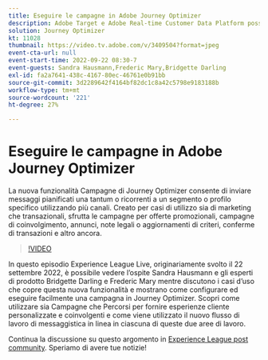 ```yaml
---
title: Eseguire le campagne in Adobe Journey Optimizer
description: Adobe Target e Adobe Real-time Customer Data Platform possono essere integrati per fornire un’esperienza del cliente più personalizzata. In questo evento in diretta streaming, scopri come l’integrazione di queste due piattaforme può aiutare le aziende a raccogliere dati in tempo reale e quindi a creare e testare esperienze mirate. Guarda il processo end-to-end di questa potente funzionalità in una dimostrazione live.
solution: Journey Optimizer
kt: 11028
thumbnail: https://video.tv.adobe.com/v/3409504?format=jpeg
event-cta-url: null
event-start-time: 2022-09-22 08:30-7
event-guests: Sandra Hausmann,Frederic Mary,Bridgette Darling
exl-id: fa2a7641-438c-4167-80ec-46761e0b91bb
source-git-commit: 3d2289642f4164bf82dc1c8a42c5798e9183188b
workflow-type: tm+mt
source-wordcount: '221'
ht-degree: 27%

---
```


# Eseguire le campagne in Adobe Journey Optimizer

La nuova funzionalità Campagne di Journey Optimizer consente di inviare messaggi pianificati una tantum o ricorrenti a un segmento o profilo specifico utilizzando più canali. Creato per casi di utilizzo sia di marketing che transazionali, sfrutta le campagne per offerte promozionali, campagne di coinvolgimento, annunci, note legali o aggiornamenti di criteri, conferme di transazioni e altro ancora.

>[!VIDEO](https://video.tv.adobe.com/v/3409504/?quality=12&learn=on)

In questo episodio Experience League Live, originariamente svolto il 22 settembre 2022, è possibile vedere l’ospite Sandra Hausmann e gli esperti di prodotto Bridgette Darling e Frederic Mary mentre discutono i casi d’uso che copre questa nuova funzionalità e mostrano come configurare ed eseguire facilmente una campagna in Journey Optimizer. Scopri come utilizzare sia Campagne che Percorsi per fornire esperienze cliente personalizzate e coinvolgenti e come viene utilizzato il nuovo flusso di lavoro di messaggistica in linea in ciascuna di queste due aree di lavoro.

Continua la discussione su questo argomento in [Experience League post community](https://experienceleaguecommunities.adobe.com/t5/journey-optimizer-discussions/experience-league-live-post-session-discussion-execute-your/m-p/547896#M52). Speriamo di avere tue notizie!
